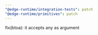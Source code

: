 ```yaml
---
"@edge-runtime/integration-tests": patch
"@edge-runtime/primitives": patch
---
```


fix(btoa): it accepts any as argument

